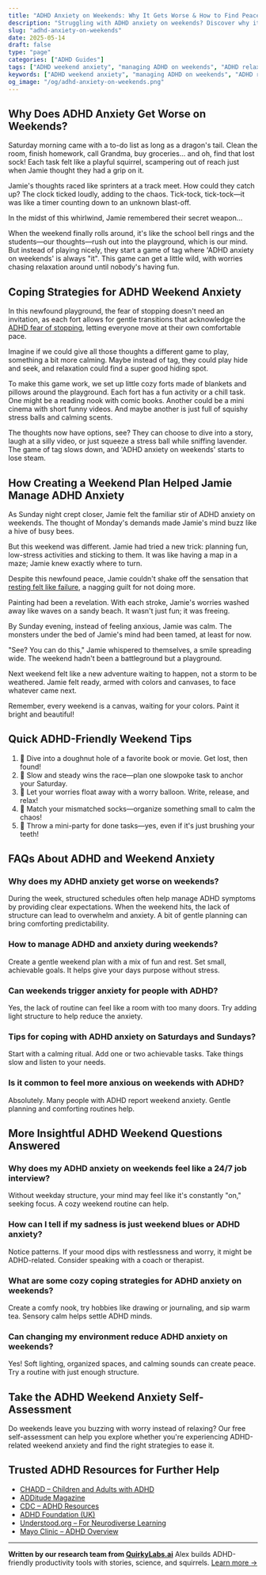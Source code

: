 ```yaml
---
title: "ADHD Anxiety on Weekends: Why It Gets Worse & How to Find Peace"
description: "Struggling with ADHD anxiety on weekends? Discover why it spikes and practical ways to manage it. Get calm, structure, and joy back into your weekends."
slug: "adhd-anxiety-on-weekends"
date: 2025-05-14
draft: false
type: "page"
categories: ["ADHD Guides"]
tags: ["ADHD weekend anxiety", "managing ADHD on weekends", "ADHD relaxation techniques", "coping with ADHD chaos", "ADHD playful coping strategies", "dealing with ADHD impulsivity", "ADHD and weekend productivity"]
keywords: ["ADHD weekend anxiety", "managing ADHD on weekends", "ADHD relaxation techniques", "coping with ADHD chaos", "ADHD playful coping strategies", "dealing with ADHD impulsivity", "ADHD and weekend productivity"]
og_image: "/og/adhd-anxiety-on-weekends.png"
---
```


## Why Does ADHD Anxiety Get Worse on Weekends?

Saturday morning came with a to-do list as long as a dragon's tail. Clean the room, finish homework, call Grandma, buy groceries... and oh, find that lost sock! Each task felt like a playful squirrel, scampering out of reach just when Jamie thought they had a grip on it.

Jamie's thoughts raced like sprinters at a track meet. How could they catch up? The clock ticked loudly, adding to the chaos. Tick-tock, tick-tock—it was like a timer counting down to an unknown blast-off.

In the midst of this whirlwind, Jamie remembered their secret weapon...

When the weekend finally rolls around, it's like the school bell rings and the students—our thoughts—rush out into the playground, which is our mind. But instead of playing nicely, they start a game of tag where 'ADHD anxiety on weekends' is always "it". This game can get a little wild, with worries chasing relaxation around until nobody's having fun.

## Coping Strategies for ADHD Weekend Anxiety

In this newfound playground, the fear of stopping doesn't need an invitation, as each fort allows for gentle transitions that acknowledge the [ADHD fear of stopping](/pages/adhd-fear-of-stopping/), letting everyone move at their own comfortable pace.

Imagine if we could give all those thoughts a different game to play, something a bit more calming. Maybe instead of tag, they could play hide and seek, and relaxation could find a super good hiding spot.

To make this game work, we set up little cozy forts made of blankets and pillows around the playground. Each fort has a fun activity or a chill task. One might be a reading nook with comic books. Another could be a mini cinema with short funny videos. And maybe another is just full of squishy stress balls and calming scents.

The thoughts now have options, see? They can choose to dive into a story, laugh at a silly video, or just squeeze a stress ball while sniffing lavender. The game of tag slows down, and 'ADHD anxiety on weekends' starts to lose steam.

## How Creating a Weekend Plan Helped Jamie Manage ADHD Anxiety

As Sunday night crept closer, Jamie felt the familiar stir of ADHD anxiety on weekends. The thought of Monday's demands made Jamie's mind buzz like a hive of busy bees.

But this weekend was different. Jamie had tried a new trick: planning fun, low-stress activities and sticking to them. It was like having a map in a maze; Jamie knew exactly where to turn.

Despite this newfound peace, Jamie couldn't shake off the sensation that [resting felt like failure](/pages/adhd-rest-feels-like-failure/), a nagging guilt for not doing more.

Painting had been a revelation. With each stroke, Jamie's worries washed away like waves on a sandy beach. It wasn't just fun; it was freeing.

By Sunday evening, instead of feeling anxious, Jamie was calm. The monsters under the bed of Jamie's mind had been tamed, at least for now.

"See? You can do this," Jamie whispered to themselves, a smile spreading wide. The weekend hadn't been a battleground but a playground.

Next weekend felt like a new adventure waiting to happen, not a storm to be weathered. Jamie felt ready, armed with colors and canvases, to face whatever came next.

Remember, every weekend is a canvas, waiting for your colors. Paint it bright and beautiful!

## Quick ADHD-Friendly Weekend Tips

1. 🍩 Dive into a doughnut hole of a favorite book or movie. Get lost, then found!
2. 🐢 Slow and steady wins the race—plan one slowpoke task to anchor your Saturday.
3. 🎈 Let your worries float away with a worry balloon. Write, release, and relax!
4. 🥦 Match your mismatched socks—organize something small to calm the chaos!
5. 🎉 Throw a mini-party for done tasks—yes, even if it's just brushing your teeth!

## FAQs About ADHD and Weekend Anxiety

### Why does my ADHD anxiety get worse on weekends?

During the week, structured schedules often help manage ADHD symptoms by providing clear expectations. When the weekend hits, the lack of structure can lead to overwhelm and anxiety. A bit of gentle planning can bring comforting predictability.

### How to manage ADHD and anxiety during weekends?

Create a gentle weekend plan with a mix of fun and rest. Set small, achievable goals. It helps give your days purpose without stress.

### Can weekends trigger anxiety for people with ADHD?

Yes, the lack of routine can feel like a room with too many doors. Try adding light structure to help reduce the anxiety.

### Tips for coping with ADHD anxiety on Saturdays and Sundays?

Start with a calming ritual. Add one or two achievable tasks. Take things slow and listen to your needs.

### Is it common to feel more anxious on weekends with ADHD?

Absolutely. Many people with ADHD report weekend anxiety. Gentle planning and comforting routines help.

## More Insightful ADHD Weekend Questions Answered

### Why does my ADHD anxiety on weekends feel like a 24/7 job interview?

Without weekday structure, your mind may feel like it's constantly "on," seeking focus. A cozy weekend routine can help.

### How can I tell if my sadness is just weekend blues or ADHD anxiety?

Notice patterns. If your mood dips with restlessness and worry, it might be ADHD-related. Consider speaking with a coach or therapist.

### What are some cozy coping strategies for ADHD anxiety on weekends?

Create a comfy nook, try hobbies like drawing or journaling, and sip warm tea. Sensory calm helps settle ADHD minds.

### Can changing my environment reduce ADHD anxiety on weekends?

Yes! Soft lighting, organized spaces, and calming sounds can create peace. Try a routine with just enough structure.

## Take the ADHD Weekend Anxiety Self-Assessment

Do weekends leave you buzzing with worry instead of relaxing? Our free self-assessment can help you explore whether you're experiencing ADHD-related weekend anxiety and find the right strategies to ease it.

## Trusted ADHD Resources for Further Help

* [CHADD – Children and Adults with ADHD](https://chadd.org)
* [ADDitude Magazine](https://www.additudemag.com)
* [CDC – ADHD Resources](https://www.cdc.gov/ncbddd/adhd)
* [ADHD Foundation (UK)](https://www.adhdfoundation.org.uk)
* [Understood.org – For Neurodiverse Learning](https://www.understood.org)
* [Mayo Clinic – ADHD Overview](https://www.mayoclinic.org/diseases-conditions/adhd)

---

**Written by our research team from [QuirkyLabs.ai](https://quirkylabs.ai)**
Alex builds ADHD-friendly productivity tools with stories, science, and squirrels.
[Learn more →](https://quirkylabs.ai)

<script type="application/ld+json">
{
  "@context": "https://schema.org",
  "@type": "FAQPage",
  "mainEntity": [
    {
      "@type": "Question",
      "name": "Why does my ADHD anxiety get worse on weekends?",
      "acceptedAnswer": {
        "@type": "Answer",
        "text": "During the week, structured schedules help manage ADHD symptoms. On weekends, the lack of routine can lead to overwhelm and anxiety. Gentle planning adds predictability."
      }
    },
    {
      "@type": "Question",
      "name": "How to manage ADHD and anxiety during weekends?",
      "acceptedAnswer": {
        "@type": "Answer",
        "text": "Create a gentle plan with fun and rest. Set small, achievable goals to add purpose without stress."
      }
    },
    {
      "@type": "Question",
      "name": "Can weekends trigger anxiety for people with ADHD?",
      "acceptedAnswer": {
        "@type": "Answer",
        "text": "Yes. The lack of structure can feel overwhelming. Adding light planning helps reduce weekend anxiety."
      }
    },
    {
      "@type": "Question",
      "name": "Tips for coping with ADHD anxiety on Saturdays and Sundays?",
      "acceptedAnswer": {
        "@type": "Answer",
        "text": "Start with a calming ritual, add a few achievable tasks, and listen to your needs. Take it slow."
      }
    },
    {
      "@type": "Question",
      "name": "Is it common to feel more anxious on weekends with ADHD?",
      "acceptedAnswer": {
        "@type": "Answer",
        "text": "Absolutely. Many with ADHD feel this way. Gentle routines and cozy planning help ease anxiety."
      }
    }
  ]
}
</script>

<script type="application/ld+json">
{
  "@context": "https://schema.org",
  "@type": "Article",
  "author": {
    "@type": "Person",
    "name": "QuirkyLabs",
    "url": "https://quirkylabs.ai/about"
  },
  "headline": "ADHD Anxiety on Weekends: Why It Gets Worse & How to Find Peace",
  "mainEntityOfPage": "https://blog.quirkylabs.ai/pages/adhd-anxiety-on-weekends/",
  "datePublished": "2025-05-03"
}
</script>

<script type="application/ld+json">
{
  "@context": "https://schema.org",
  "@type": "BreadcrumbList",
  "itemListElement": [
    {
      "@type": "ListItem",
      "position": 1,
      "name": "Home",
      "item": "https://quirkylabs.ai/"
    },
    {
      "@type": "ListItem",
      "position": 2,
      "name": "Blog",
      "item": "https://blog.quirkylabs.ai/"
    },
    {
      "@type": "ListItem",
      "position": 3,
      "name": "ADHD Anxiety on Weekends: Why It Gets Worse & How to Find Peace",
      "item": "https://blog.quirkylabs.ai/pages/adhd-anxiety-on-weekends/"
    }
  ]
}
</script>
